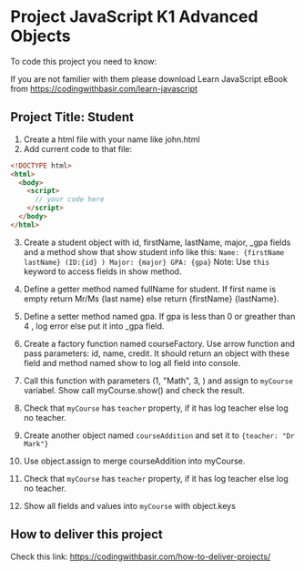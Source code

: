 # Project JavaScript K1 Advanced Objects

To code this project you need to know:

If you are not familier with them please download Learn JavaScript eBook from https://codingwithbasir.com/learn-javascript

## Project Title: Student

1. Create a html file with your name like john.html
2. Add current code to that file:

```html
<!DOCTYPE html>
<html>
  <body>
    <script>
      // your code here
    </script>
  </body>
</html>
```

3. Create a student object with id, firstName, lastName, major, \_gpa fields and a method show that show student info like this:
   `Name: {firstName lastName} (ID:{id} ) Major: {major} GPA: {gpa}`
   Note: Use `this` keyword to access fields in show method.

4. Define a getter method named fullName for student. If first name is empty return Mr/Ms {last name} else return {firstName} {lastName}.

5. Define a setter method named gpa. If gpa is less than 0 or greather than 4 , log error else put it into \_gpa field.

6. Create a factory function named courseFactory. Use arrow function and pass parameters: id, name, credit. It should return an object with these field and
   method named show to log all field into console.

7. Call this function with parameters (1, "Math", 3, ) and assign to `myCourse` variabel. Show call myCourse.show() and check the result.

8. Check that `myCourse` has `teacher` property, if it has log teacher else log no teacher.

9. Create another object named `courseAddition` and set it to `{teacher: "Dr Mark"}`

10. Use object.assign to merge courseAddition into myCourse.

11. Check that `myCourse` has `teacher` property, if it has log teacher else log no teacher.

12. Show all fields and values into `myCourse` with object.keys

## How to deliver this project

Check this link: https://codingwithbasir.com/how-to-deliver-projects/
